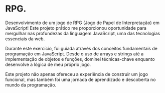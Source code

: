 # RPG.
Desenvolvimento de um jogo de RPG (Jogo de Papel de Interpretação) em JavaScript! Este projeto prático me proporcionou oportunidade para mergulhar nas profundezas da linguagem JavaScript, uma das tecnologias essenciais da web.

Durante este exercício, fui guiada através dos conceitos fundamentais de programação em JavaScript. Desde o uso de arrays e strings até a implementação de objetos e funções, dominei técnicas-chave enquanto desenvolve a lógica de meu próprio jogo.

Este projeto não apenas ofereceu a experiência de construir um jogo funcional, mas também foi uma jornada de aprendizado e descoberta no mundo da programação.

